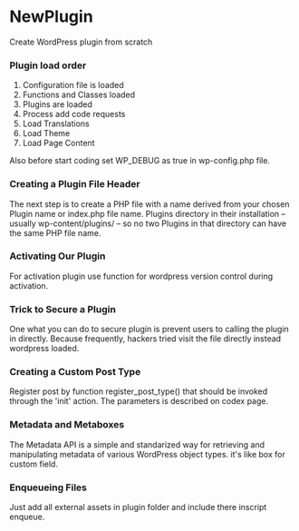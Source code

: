 <h1>NewPlugin</h1>
<p>Create WordPress plugin from scratch</p>
<h3>Plugin load order</h3>
<ol>
    <li>Configuration file is loaded</li>
    <li>Functions and Classes loaded</li>
    <li>Plugins are loaded</li>
    <li>Process add code requests</li>
    <li>Load Translations</li>
    <li>Load Theme</li>
    <li>Load Page Content</li>
</ol>
<p>Also before start coding set WP_DEBUG as true in wp-config.php file.</p>
<h3>Creating a Plugin File Header</h3>
<p>The next step is to create a PHP file with a name derived from your chosen Plugin name or index.php file name. Plugins directory in their installation – usually wp-content/plugins/ – so no two Plugins in that directory can have the same PHP file name.</p>
<h3>Activating Our Plugin</h3>
<p>For activation plugin use function for wordpress version control during activation.</p>
<h3>Trick to Secure a Plugin</h3>
<p>One what you can do to secure plugin is prevent users to calling the plugin in directly. Because frequently, hackers tried visit the file directly instead wordpress loaded.</p>
<h3>Creating a Custom Post Type</h3>
<p>Register post by function register_post_type() that should be invoked through the 'init' action. The parameters is described on codex page.</p> 
<h3>Metadata and Metaboxes</h3>
<p>The Metadata API is a simple and standarized way for retrieving and manipulating metadata of various WordPress object types. it's like box for custom field.</p>
<h3>Enqueueing Files</h3>
<p>Just add all external assets in plugin folder and include there inscript enqueue.</p>